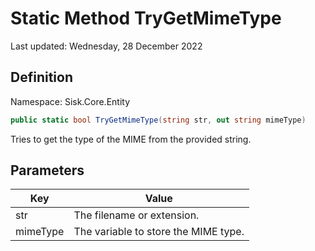 # Static Method TryGetMimeType
Last updated: Wednesday, 28 December 2022

## Definition
Namespace: Sisk.Core.Entity

```csharp
public static bool TryGetMimeType(string str, out string mimeType)
```

Tries to get the type of the MIME from the provided string.

## Parameters

| Key | Value |
| --- | --- |
| str | The filename or extension. | 
| mimeType | The variable to store the MIME type. | 

